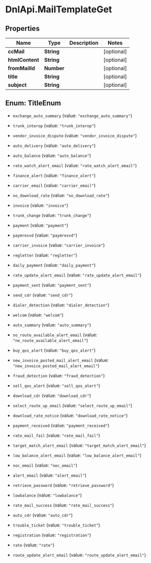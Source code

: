 # DnlApi.MailTemplateGet

## Properties
Name | Type | Description | Notes
------------ | ------------- | ------------- | -------------
**ccMail** | **String** |  | [optional] 
**htmlContent** | **String** |  | [optional] 
**fromMailId** | **Number** |  | [optional] 
**title** | **String** |  | [optional] 
**subject** | **String** |  | [optional] 


<a name="TitleEnum"></a>
## Enum: TitleEnum


* `exchange_auto_summary` (value: `"exchange_auto_summary"`)

* `trunk_interop` (value: `"trunk_interop"`)

* `vendor_invoice_dispute` (value: `"vendor_invoice_dispute"`)

* `auto_delivery` (value: `"auto_delivery"`)

* `auto_balance` (value: `"auto_balance"`)

* `rate_watch_alert_email` (value: `"rate_watch_alert_email"`)

* `finance_alert` (value: `"finance_alert"`)

* `carrier_email` (value: `"carrier_email"`)

* `no_download_rate` (value: `"no_download_rate"`)

* `invoice` (value: `"invoice"`)

* `trunk_change` (value: `"trunk_change"`)

* `payment` (value: `"payment"`)

* `paymresvd` (value: `"paymresvd"`)

* `carrier_invoice` (value: `"carrier_invoice"`)

* `regletter` (value: `"regletter"`)

* `daily_payment` (value: `"daily_payment"`)

* `rate_update_alert_email` (value: `"rate_update_alert_email"`)

* `payment_sent` (value: `"payment_sent"`)

* `send_cdr` (value: `"send_cdr"`)

* `dialer_detection` (value: `"dialer_detection"`)

* `welcom` (value: `"welcom"`)

* `auto_summary` (value: `"auto_summary"`)

* `no_route_available_alert_email` (value: `"no_route_available_alert_email"`)

* `buy_qos_alert` (value: `"buy_qos_alert"`)

* `new_invoice_posted_mail_alert_email` (value: `"new_invoice_posted_mail_alert_email"`)

* `fraud_detection` (value: `"fraud_detection"`)

* `sell_qos_alert` (value: `"sell_qos_alert"`)

* `download_cdr` (value: `"download_cdr"`)

* `select_route_up_email` (value: `"select_route_up_email"`)

* `download_rate_notice` (value: `"download_rate_notice"`)

* `payment_received` (value: `"payment_received"`)

* `rate_mail_fail` (value: `"rate_mail_fail"`)

* `target_match_alert_email` (value: `"target_match_alert_email"`)

* `low_balance_alert_email` (value: `"low_balance_alert_email"`)

* `noc_email` (value: `"noc_email"`)

* `alert_email` (value: `"alert_email"`)

* `retrieve_password` (value: `"retrieve_password"`)

* `lowbalance` (value: `"lowbalance"`)

* `rate_mail_success` (value: `"rate_mail_success"`)

* `auto_cdr` (value: `"auto_cdr"`)

* `trouble_ticket` (value: `"trouble_ticket"`)

* `registration` (value: `"registration"`)

* `rate` (value: `"rate"`)

* `route_update_alert_email` (value: `"route_update_alert_email"`)




